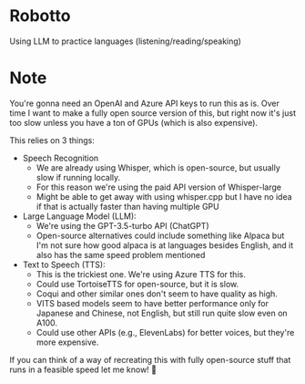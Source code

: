 # Robotto
Using LLM to practice languages (listening/reading/speaking)

# Note
You're gonna need an OpenAI and Azure API keys to run this as is.
Over time I want to make a fully open source version of this, but right now it's just too slow unless you have a ton of GPUs (which is also expensive).

This relies on 3 things:
- Speech Recognition
  - We are already using Whisper, which is open-source, but usually slow if running locally.
  - For this reason we're using the paid API version of Whisper-large
  - Might be able to get away with using whisper.cpp but I have no idea if that is actually faster than having multiple GPU
- Large Language Model (LLM):
  - We're using the GPT-3.5-turbo API (ChatGPT)
  - Open-source alternatives could include something like Alpaca but I'm not sure how good alpaca is at languages besides English, and it also has the same speed problem mentioned
- Text to Speech (TTS):
  - This is the trickiest one. We're using Azure TTS for this.
  - Could use TortoiseTTS for open-source, but it is slow.
  - Coqui and other similar ones don't seem to have quality as high.
  - VITS based models seem to have better performance only for Japanese and Chinese, not English, but still run quite slow even on A100.
  - Could use other APIs (e.g., ElevenLabs) for better voices, but they're more expensive.

If you can think of a way of recreating this with fully open-source stuff that runs in a feasible speed let me know! 👀
